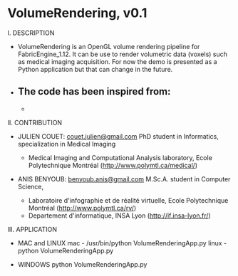 VolumeRendering, v0.1
=====


I. DESCRIPTION

* VolumeRendering is an OpenGL volume rendering pipeline for FabricEngine_1.12.
It can be use to render volumetric data (voxels) such as medical imaging acquisition.
For now the demo is presented as a Python application but that can change in the future.

* The code has been inspired from:
  - 
  -
 


II. CONTRIBUTION

  * JULIEN COUET: couet.julien@gmail.com
  PhD student in Informatics, specialization in Medical Imaging
    - Medical Imaging and Computational Analysis laboratory, Ecole Polytechnique Montréal (http://www.polymtl.ca/medical/)
  
  * ANIS BENYOUB: benyoub.anis@gmail.com
  M.Sc.A. student in Computer Science, 
    - Laboratoire d'infographie et de réalité virtuelle, Ecole Polytechnique Montréal (http://www.polymtl.ca/rv/)
    - Departement d'informatique, INSA Lyon (http://if.insa-lyon.fr/) 



III. APPLICATION

  * MAC and LINUX
    mac - /usr/bin/python VolumeRenderingApp.py 
    linux - python VolumeRenderingApp.py 


  * WINDOWS
    python VolumeRenderingApp.py
 